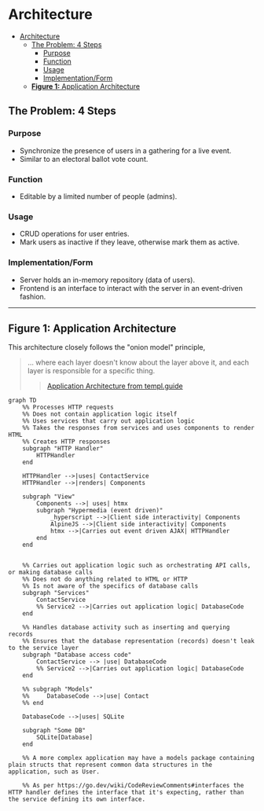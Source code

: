 # Architecture

- [Architecture](#architecture)
  - [The Problem: 4 Steps](#the-problem-4-steps)
    - [Purpose](#purpose)
    - [Function](#function)
    - [Usage](#usage)
    - [Implementation/Form](#implementationform)
  - [**Figure 1:** Application Architecture](#figure-1-application-architecture)

## The Problem: 4 Steps

### Purpose

- Synchronize the presence of users in a gathering for a live event.
- Similar to an electoral ballot vote count.

### Function

- Editable by a limited number of people (admins).

### Usage

- CRUD operations for user entries.
- Mark users as inactive if they leave, otherwise mark them as active.

### Implementation/Form

- Server holds an in-memory repository (data of users).
- Frontend is an interface to interact with the server in an event-driven fashion.

---

## **Figure 1:** Application Architecture

This architecture closely follows the "onion model" principle,
> ... where each layer doesn't know about the layer above it, and each layer is responsible for a specific thing.
>> [Application Architecture from templ.guide](https://templ.guide/project-structure/project-structure/#application-architecture)

```mermaid
graph TD
    %% Processes HTTP requests
    %% Does not contain application logic itself
    %% Uses services that carry out application logic
    %% Takes the responses from services and uses components to render HTML
    %% Creates HTTP responses
    subgraph "HTTP Handler"
        HTTPHandler
    end

    HTTPHandler -->|uses| ContactService
    HTTPHandler -->|renders| Components

    subgraph "View"
        Components -->| uses| htmx
        subgraph "Hypermedia (event driven)"
            _hyperscript -->|Client side interactivity| Components
            AlpineJS -->|Client side interactivity| Components
            htmx -->|Carries out event driven AJAX| HTTPHandler
        end
    end


    %% Carries out application logic such as orchestrating API calls, or making database calls
    %% Does not do anything related to HTML or HTTP
    %% Is not aware of the specifics of database calls
    subgraph "Services"
        ContactService
        %% Service2 -->|Carries out application logic| DatabaseCode
    end

    %% Handles database activity such as inserting and querying records
    %% Ensures that the database representation (records) doesn't leak to the service layer
    subgraph "Database access code"
        ContactService --> |use| DatabaseCode
        %% Service2 -->|Carries out application logic| DatabaseCode
    end

    %% subgraph "Models"
    %%     DatabaseCode -->|use| Contact
    %% end

    DatabaseCode -->|uses| SQLite

    subgraph "Some DB"
        SQLite[Database]
    end

    %% A more complex application may have a models package containing plain structs that represent common data structures in the application, such as User.

    %% As per https://go.dev/wiki/CodeReviewComments#interfaces the HTTP handler defines the interface that it's expecting, rather than the service defining its own interface.
```
